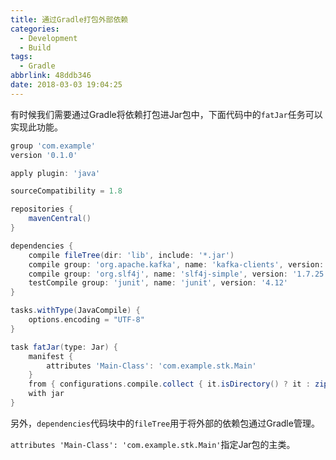 ```yaml
---
title: 通过Gradle打包外部依赖
categories:
  - Development
  - Build
tags:
  - Gradle
abbrlink: 48ddb346
date: 2018-03-03 19:04:25
---
```



有时候我们需要通过Gradle将依赖打包进Jar包中，下面代码中的`fatJar`任务可以实现此功能。

<!-- more -->

```groovy
group 'com.example'
version '0.1.0'

apply plugin: 'java'

sourceCompatibility = 1.8

repositories {
    mavenCentral()
}

dependencies {
    compile fileTree(dir: 'lib', include: '*.jar')
    compile group: 'org.apache.kafka', name: 'kafka-clients', version: '1.0.0'
    compile group: 'org.slf4j', name: 'slf4j-simple', version: '1.7.25'
    testCompile group: 'junit', name: 'junit', version: '4.12'
}

tasks.withType(JavaCompile) {
    options.encoding = "UTF-8"
}

task fatJar(type: Jar) {
    manifest {
        attributes 'Main-Class': 'com.example.stk.Main'
    }
    from { configurations.compile.collect { it.isDirectory() ? it : zipTree(it) } }
    with jar
}
```

另外，`dependencies`代码块中的`fileTree`用于将外部的依赖包通过Gradle管理。

`attributes 'Main-Class': 'com.example.stk.Main'`指定Jar包的主类。
